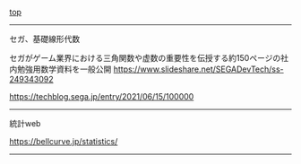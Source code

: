[top](READEME.md)

---
セガ、基礎線形代数

セガがゲーム業界における三角関数や虚数の重要性を伝授する約150ページの社内勉強用数学資料を一般公開
https://www.slideshare.net/SEGADevTech/ss-249343092

https://techblog.sega.jp/entry/2021/06/15/100000

---
統計web

https://bellcurve.jp/statistics/

---
